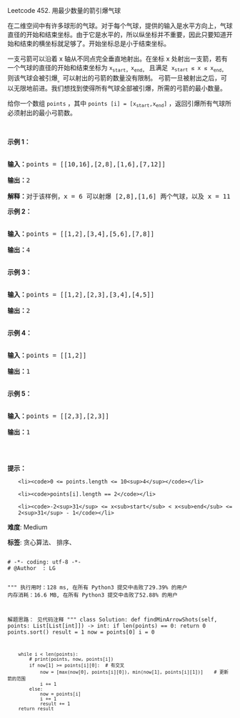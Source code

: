 Leetcode 452. 用最少数量的箭引爆气球
<p>在二维空间中有许多球形的气球。对于每个气球，提供的输入是水平方向上，气球直径的开始和结束坐标。由于它是水平的，所以纵坐标并不重要，因此只要知道开始和结束的横坐标就足够了。开始坐标总是小于结束坐标。</p>


<p>一支弓箭可以沿着 x 轴从不同点完全垂直地射出。在坐标 x 处射出一支箭，若有一个气球的直径的开始和结束坐标为 <code>x</code><sub><code>start</code>，</sub><code>x</code><sub><code>end</code>，</sub> 且满足  <code>x<sub>start</sub> ≤ x ≤ x</code><sub><code>end</code>，</sub>则该气球会被引爆<sub>。</sub>可以射出的弓箭的数量没有限制。 弓箭一旦被射出之后，可以无限地前进。我们想找到使得所有气球全部被引爆，所需的弓箭的最小数量。</p>



<p>给你一个数组 <code>points</code> ，其中 <code>points [i] = [x<sub>start</sub>,x<sub>end</sub>]</code> ，返回引爆所有气球所必须射出的最小弓箭数。</p>

 



<p><strong>示例 1：</strong></p>



<pre>

<strong>输入：</strong>points = [[10,16],[2,8],[1,6],[7,12]]

<strong>输出：</strong>2

<strong>解释：</strong>对于该样例，x = 6 可以射爆 [2,8],[1,6] 两个气球，以及 x = 11 射爆另外两个气球</pre>



<p><strong>示例 2：</strong></p>



<pre>

<strong>输入：</strong>points = [[1,2],[3,4],[5,6],[7,8]]

<strong>输出：</strong>4

</pre>



<p><strong>示例 3：</strong></p>



<pre>

<strong>输入：</strong>points = [[1,2],[2,3],[3,4],[4,5]]

<strong>输出：</strong>2

</pre>



<p><strong>示例 4：</strong></p>



<pre>

<strong>输入：</strong>points = [[1,2]]

<strong>输出：</strong>1

</pre>



<p><strong>示例 5：</strong></p>



<pre>

<strong>输入：</strong>points = [[2,3],[2,3]]

<strong>输出：</strong>1

</pre>



<p> </p>



<p><strong>提示：</strong></p>



<ul>

	<li><code>0 <= points.length <= 10<sup>4</sup></code></li>

	<li><code>points[i].length == 2</code></li>

	<li><code>-2<sup>31</sup> <= x<sub>start</sub> < x<sub>end</sub> <= 2<sup>31</sup> - 1</code></li>

</ul>





 **难度**: Medium



 **标签**: 贪心算法、 排序、 





<div class="hcb_wrap">
<pre class="prism undefined-numbers lang-python" data-lang="Python"><code>
# -*- coding: utf-8 -*-
# @Author  : LG

"""
执行用时：128 ms, 在所有 Python3 提交中击败了29.39% 的用户
内存消耗：16.6 MB, 在所有 Python3 提交中击败了52.88% 的用户

解题思路：
    见代码注释
"""
class Solution:
    def findMinArrowShots(self, points: List[List[int]]) -> int:
        if len(points) == 0:
            return 0
        points.sort()
        result = 1
        now = points[0]
        i = 0

        while i < len(points):
            # print(points, now, points[i])
            if now[1] >= points[i][0]:  # 有交叉
                now = [max(now[0], points[i][0]), min(now[1], points[i][1])]    # 更新箭的范围
                i += 1
            else:
                now = points[i]
                i += 1
                result += 1
        return result

</code></pre></div>
